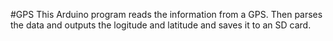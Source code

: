 #GPS 
This Arduino program reads the information from a GPS. Then parses the data and outputs the logitude and latitude and saves it to an SD card.

